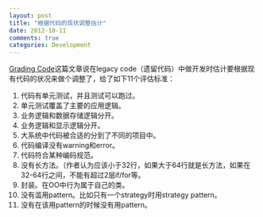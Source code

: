 ```yaml
---
layout: post
title: "根据代码的现状调整估计"
date: 2012-10-11
comments: true
categories: Development
---
```

<a href="http://www.mlibby.com/grading-code/">Grading Code</a>这篇文章说在legacy code（遗留代码）中做开发时估计要根据现有代码的状况来做个调整了，给了如下11个评估标准：<br /><ol><li>代码有单元测试，并且测试可以跑过。</li><li>单元测试覆盖了主要的应用逻辑。</li><li>业务逻辑和数据存储逻辑分开。</li><li>业务逻辑和显示逻辑分开。</li><li>大系统中代码被合适的分到了不同的项目中。</li><li>代码编译没有warning和error。</li><li>代码符合某种编码规范。</li><li>没有长方法。（作者认为应该小于32行，如果大于64行就是长方法，如果在32-64行之间，不能有超过2层if/for等。</li><li>封装。在OO中行为属于自己的类。</li><li>没有滥用pattern。比如只有一个strategy时用strategy pattern。</li><li>没有在该用pattern的时候没有用pattern。<br /></li></ol>